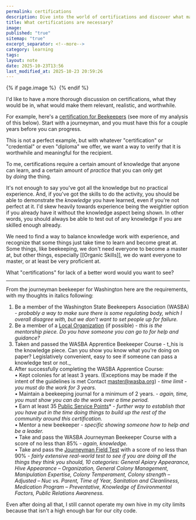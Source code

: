 ```yaml
---
permalink: certifications
description: Dive into the world of certifications and discover what makes them truly valuable and impactful. This note explores the balance between theoretical knowledge and hands-on experience, using the example of a beekeeping certification to illustrate the journey from novice to expert. Learn about the essential components that make certifications meaningful, such as mentorship, community involvement, and the ability to demonstrate real-world skills. Whether it's mastering organic skills or achieving proficiency in specialized fields, this discussion challenges you to rethink what certifications should entail and how they can be tailored to ensure genuine competence and recognition.
title: What certifications are necessary?
image:
published: "true"
sitemap: "true"
excerpt_separator: <!--more-->
category: learning
tags:
layout: note
date: 2025-10-23T13:56
last_modified_at: 2025-10-23 20:59:26
---
```



{% if page.image %} <img src="{{ page.image }}" alt=""> {% endif %}

I'd like to have a more thorough discussion on certifications, what they would be in, what would make them relevant, realistic, and worthwhile.   
  
For example, here's a [certification for Beekeepers](https://wasba.org/education/journeyman/) (see more of my analysis of this below). Start with a journeyman, and you must have this for a couple years before you can progress.  
  
This is not a perfect example, but with whatever "certification" or "credential" or even "diploma" we offer, we want a way to verify that it is worthwhile and meaningful for the recipient.   
  
To me, certifications require a certain amount of knowledge that anyone can learn, and a certain amount of _practice_ that you can only get by _doing_ the thing.   
  
It's not enough to say you've got all the knowledge but no practical experience. And, if you've got the skills to do the activity, you should be able to demonstrate the _knowledge_ you have learned, even if you're not perfect at it. I'd skew heavily towards experience being the weightier option if you already have it without the knowledge aspect being shown. In other words, you should always be able to test out of any knowledge if you are skilled enough already.   
  
We need to find a way to balance knowledge work with experience, and recognize that some things just take time to learn and become great at. Some things, like beekeeping, we don't need everyone to become a master at, but other things, especially [[Organic Skills]], we do want everyone to master, or at least be very proficient at.   
  
What "certifications" for lack of a better word would you want to see?   

---

  
  
From the journeyman beekeeper for Washington here are the requirements, with my thoughts in italics following:   
  
  

1. Be a member of the Washington State Beekeepers Association (WASBA) - _probably a way to make sure there is some regulating body, which I overall disagree with, but we don't want to set people up for failure._ 
2. Be a member of a [Local Organization](https://wasba.org/resources/local-organizations/) (if possible) - _this is the mentorship piece. Do you have someone you can go to for help and guidance?_ 
3. Taken and passed the WASBA Apprentice Beekeeper Course - t_his is the knowledge piece. Can you show you know what you're doing on paper? Legislatively convenient, easy to see if someone can pass a knowledge test or not._ 
4. After successfully completing the WASBA Apprentice Course:  
    • Kept colonies for at least 3 years. (Exceptions may be made if the intent of the guidelines is met Contact [master@wasba.org](mailto:master@wasba.org)) - _time limit - you must do the work for 3 years._   
    • Maintain a beekeeping journal for a minimum of 2 years. - _again, time, you must show you can do the work over a time period._   
    • Earn at least 35 [Public Service Points](https://wasba.org/education/journeyman/public-service-points/)* - _further way to establish that you have put in the time doing things to build up the rest of the community around this certification._   
    • Mentor a new beekeeper - _specific showing someone how to help and be a leader._   
    • Take and pass the WASBA Journeyman Beekeeper Course with a score of no less than 85% - _again, knowledge._   
    • Take and pass the [Journeyman Field Test](https://wasba.org/education/journeyman/beekeepers-field-test/) with a score of no less than 90% - _fairly extensive real-world test to see if you are doing all the things they think you should, 10 categories: General Apiary Appearance, Hive Appearance – Organization, General Colony Management, Manipulation Expertise, Colony Temperament, Colony strength – Adjusted – Nuc vs. Parent, Time of Year, Sanitation and Cleanliness, Medication Program – Preventative, Knowledge of Environmental Factors, Public Relations Awareness._

  
Even after doing all that, I still cannot operate my own hive in my city limits because that isn't a high enough bar for our city code.
